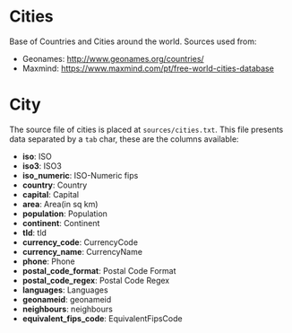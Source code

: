 Cities
======

Base of Countries and Cities around the world. Sources used from:

* Geonames: http://www.geonames.org/countries/
* Maxmind: https://www.maxmind.com/pt/free-world-cities-database

City
====

The source file of cities is placed at `sources/cities.txt`. This file presents
data separated by a `tab` char, these are the columns available:

* __iso__: ISO
* __iso3__: ISO3
* __iso_numeric__: ISO-Numeric fips
* __country__: Country
* __capital__: Capital
* __area__: Area(in sq km)
* __population__: Population
* __continent__: Continent
* __tld__: tld
* __currency_code__: CurrencyCode
* __currency_name__: CurrencyName
* __phone__: Phone
* __postal_code_format__: Postal Code Format
* __postal_code_regex__: Postal Code Regex
* __languages__: Languages
* __geonameid__: geonameid
* __neighbours__: neighbours
* __equivalent_fips_code__: EquivalentFipsCode
